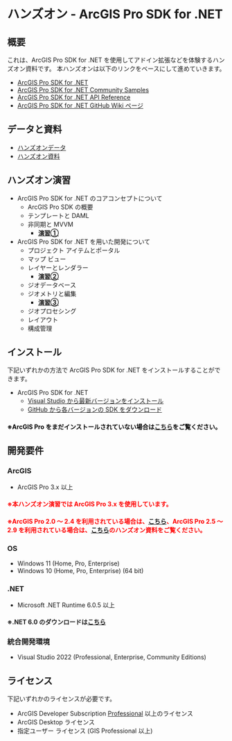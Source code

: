 # ハンズオン - ArcGIS Pro SDK for .NET

## 概要
これは、ArcGIS Pro SDK for .NET を使用してアドイン拡張などを体験するハンズオン資料です。
本ハンズオンは以下のリンクをベースにして進めていきます。

* [ArcGIS Pro SDK for .NET](https://github.com/Esri/arcgis-pro-sdk/)
* [ArcGIS Pro SDK for .NET Community Samples](https://github.com/Esri/arcgis-pro-sdk-community-samples)
* [ArcGIS Pro SDK for .NET API Reference](https://pro.arcgis.com/en/pro-app/sdk/api-reference/index.html#topic1.html)
* [ArcGIS Pro SDK for .NET GitHub Wiki ページ](https://github.com/EsriJapan/arcgis-pro-sdk/wiki)

## データと資料
* [ハンズオンデータ]()
* [ハンズオン資料]()

## ハンズオン演習
* ArcGIS Pro SDK for .NET のコアコンセプトについて
    * ArcGIS Pro SDK の概要
    * テンプレートと DAML
    * 非同期と MVVM
        * **[演習①]()**
* ArcGIS Pro SDK for .NET を用いた開発について
    * プロジェクト アイテムとポータル
    * マップ ビュー
    * レイヤーとレンダラー
        * **[演習②]()**
    * ジオデータベース
    * ジオメトリと編集
        * **[演習③]()**
    * ジオプロセシング
    * レイアウト
    * 構成管理

## インストール
下記いずれかの方法で ArcGIS Pro SDK for .NET をインストールすることができます。
* ArcGIS Pro SDK for .NET
  * [Visual Studio から最新バージョンをインストール](https://github.com/EsriJapan/arcgis-pro-sdk/wiki/ProGuide-Installation-and-Upgrade)
  * [GitHub から各バージョンの SDK をダウンロード](https://github.com/Esri/arcgis-pro-sdk/releases)

#### <span style="color: black ">※ArcGIS Pro をまだインストールされていない場合は[こちら](https://doc.esrij.com/pro/get-started/setup/)をご覧ください。</span>

## 開発要件

### ArcGIS
* ArcGIS Pro 3.x 以上

#### <span style="color: red; ">※本ハンズオン演習では ArcGIS Pro 3.x を使用しています。</span>
#### <span style="color: red; ">※ArcGIS Pro 2.0 ～ 2.4 を利用されている場合は、[こちら](https://github.com/EsriJapan/workshops/tree/master/20190913_arcgis-pro-sdk-hands-on)、ArcGIS Pro 2.5 ～ 2.9 を利用されている場合は、[こちら](https://github.com/EsriJapan/workshops/tree/master/20211001_arcgis-pro-sdk-hands-on)のハンズオン資料をご覧ください。</span>

### OS
* Windows 11 (Home, Pro, Enterprise)
* Windows 10 (Home, Pro, Enterprise) (64 bit)

### .NET
* Microsoft .NET Runtime 6.0.5 以上
#### <span>※.NET 6.0 のダウンロードは[こちら](https://dotnet.microsoft.com/ja-jp/download/dotnet/6.0)</span>

### 統合開発環境
* Visual Studio 2022 (Professional, Enterprise, Community Editions)

## ライセンス
下記いずれかのライセンスが必要です。
* ArcGIS Developer Subscription [Professional](https://www.esrij.com/products/arcgis-for-developers/details/) 以上のライセンス
* ArcGIS Desktop ライセンス
* 指定ユーザー ライセンス (GIS Professional 以上)